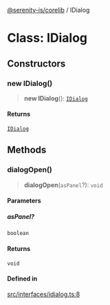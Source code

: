 [@serenity-is/corelib](../README.md) / IDialog

# Class: IDialog

## Constructors

### new IDialog()

> **new IDialog**(): [`IDialog`](IDialog.md)

#### Returns

[`IDialog`](IDialog.md)

## Methods

### dialogOpen()

> **dialogOpen**(`asPanel`?): `void`

#### Parameters

##### asPanel?

`boolean`

#### Returns

`void`

#### Defined in

[src/interfaces/idialog.ts:8](https://github.com/serenity-is/serenity/blob/master/packages/corelib/src/interfaces/idialog.ts#L8)
